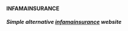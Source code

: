 #### INFAMAINSURANCE
##### Simple alternative [infamainsurance](https://infamainsurance.com) website
